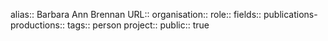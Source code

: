 alias:: Barbara Ann Brennan
URL::
organisation::
role::
fields::
publications-productions:: 
tags:: person
project::
public:: true
